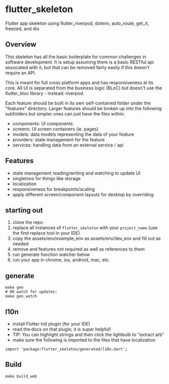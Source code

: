 # flutter_skeleton

Flutter app skeleton using flutter_riverpod, dotenv, auto_route, get_it, freezed, and dio

## Overview

This skeleton has all the basic boilerplate for common challenges in software development. It is setup assuming there is a basic RESTful api associated with it, but that can be removed fairly easily if this doesn't require an API.

This is meant for full cross platform apps and has responsiveness at its core. All UI is separated from the business logic (BLoC) but doesn't use the flutter_bloc library - instead: riverpod.

Each feature should be built in its own self-contained folder under the "features" directory. Larger features should be broken up into the following subfolders but simpler ones can just have the files within.

- components: UI components
- screens: UI screen containers (ie. pages)
- models: data models representing the data of your feature
- providers: state management for the feature
- services: handling data from an external service / api

## Features

- state management reading/writing and watching to update UI
- singletons for things like storage
- localization
- responsiveness for breakpoints/scaling
- apply different screen/component layouts for desktop by overriding

## starting out

1. clone the repo
2. replace all instances of `flutter_skeleton` with your `project_name` (use the find replace tool in your IDE)
3. copy the assets/env/example_env as assets/env/dev_env and fill out as needed
4. remove and features not required as well as references to them
5. run generate function watcher below
6. run your app in chrome, ios, android, mac, etc.

## generate

```
make gen
# OR watch for updates:
make gen_watch
```

## l10n

- install Flutter Intl plugin (for your IDE)
- read the docs on that plugin, it is super helpful!
- TIP: You can highlight strings and then click the lightbulb to "extract arb"
- make sure the following is imported to the files that have localization

```
import 'package:flutter_skeleton/generated/l10n.dart';
```

## Build

```
make build_web
```
